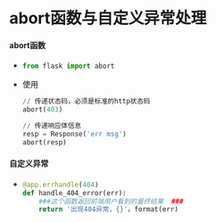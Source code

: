 # abort函数与自定义异常处理

#### abort函数

- ```python
  from flask import abort
  ```

- 使用

  ```python
  // 传递状态码，必须是标准的http状态码
  abort(403)
  
  // 传递响应体信息
  resp = Response('err msg')
  abort(resp)
  ```

#### 自定义异常

- ```python
  @app.errhandle(404)
  def handle_404_error(err):
      ###这个函数返回前端用户看到的最终结果  ###
      return '出现404异常，{}'。format(err)
  ```


